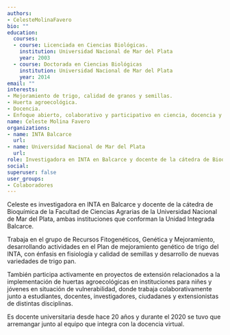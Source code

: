 ```yaml
---
authors:
- CelesteMolinaFavero
bio: ""
education:
  courses:
  - course: Licenciada en Ciencias Biológicas.
    institution: Universidad Nacional de Mar del Plata
    year: 2003
  - course: Doctorada en Ciencias Biológicas
    institution: Universidad Nacional de Mar del Plata
    year: 2014
email: ""
interests:
- Mejoramiento de trigo, calidad de granos y semillas.
- Huerta agroecológica.
- Docencia.
- Enfoque abierto, colaborativo y participativo en ciencia, docencia y extensión.
name: Celeste Molina Favero
organizations:
- name: INTA Balcarce 
  url: 
- name: Universidad Nacional de Mar del Plata
  url: 
role: Investigadora en INTA en Balcarce y docente de la cátedra de Bioquímica de la Facultad de Ciencias Agrarias de la Universidad Nacional de Mar del Plata
social:
superuser: false
user_groups:
- Colaboradores
---
```


Celeste es investigadora en INTA en Balcarce y docente de la cátedra de Bioquímica de la Facultad de Ciencias Agrarias de la Universidad Nacional de Mar del Plata, ambas instituciones que conforman la Unidad Integrada Balcarce.

Trabaja en el grupo de Recursos Fitogenéticos, Genética y Mejoramiento, desarrollando actividades en el Plan de mejoramiento genético de trigo del INTA, con énfasis en fisiología y calidad de semillas y desarrollo de nuevas variedades de trigo pan. 

También participa activamente en proyectos de extensión relacionados a la implementación de huertas agroecológicas en instituciones para niñes y jóvenes en situación de vulnerabilidad, donde trabaja colaborativamente junto a estudiantes, docentes, investigadores, ciudadanes y extensionistas de distintas disciplinas. 

Es docente universitaria desde hace 20 años y durante el 2020 se tuvo que arremangar junto al equipo que integra con la docencia virtual.
